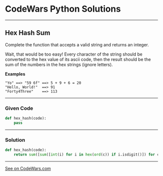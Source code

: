 # CodeWars Python Solutions

---

## Hex Hash Sum

Complete the function that accepts a valid string and returns an integer.

Wait, that would be too easy! Every character of the string should be converted to the hex value of its ascii code, then the result should be the sum of the numbers in the hex strings (ignore letters).


**Examples**


```
"Yo" ==> "59 6f" ==> 5 + 9 + 6 = 20
"Hello, World!"  ==> 91
"Forty4Three"    ==> 113
```


---

### Given Code


```python
def hex_hash(code):
    pass
```

---

### Solution


```python
def hex_hash(code):
    return sum([sum([int(i) for i in hex(ord(c)) if i.isdigit()]) for c in code for i in c])
```

---



[See on CodeWars.com](https://www.codewars.com/kata/5ab363ff6a176b29880000dd)
